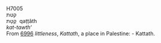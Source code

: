 <body>
  <p>H7005<br>  קטּת  <br> קַטָּת  ‎  qaṭṭâth  <br><i>kat-tawth‘ </i><br>From <a href="h6996.htm">6996</a>  <i>littleness</i>, <i>Kattath</i>, a place in Palestine: - Kattath.<br></p>
 </body>